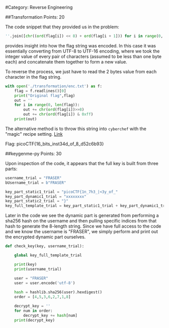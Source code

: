 #Category: Reverse Engineering

##Transformation
Points: 20

The code snippet that they provided us in the problem: 
````py
''.join([chr((ord(flag[i]) << 8) + ord(flag[i + 1])) for i in range(0, len(flag), 2)])
````
provides insight into how the flag string was encoded. In this case it was essentially converting from UTF-8 to UTF-16 encoding, where we took the integer value of every pair of characters (assumed to be less than one byte each) and concatenate them together to form a new value.

To reverse the process, we just have to read the 2 bytes value from each character in the flag string.

```py
with open('./transformation/enc.txt') as f:
    flag = f.readlines()[0]
    print("Original flag",flag)
    out = ''
    for i in range(0, len(flag)):
        out += chr(ord(flag[i])>>8)
        out += chr(ord(flag[i]) & 0xff)
    print(out)
```
The alternative method is to throw this string into `cyberchef` with the "magic" recipe setting. [Link](https://gchq.github.io/CyberChef#recipe=Magic(5,true,true,''&input=54Gp5o2v5I2U5Jm744S25b2i5qW0542f5qWu542044y05pGf5r2m5by45b2k45Sy5oy25oi54429))

Flag: picoCTF{16_bits_inst34d_of_8_d52c6b93}


##keygenme-py
Points: 30

Upon inspection of the code, it appears that the full key is built from three parts:

```py
username_trial = "FRASER"
bUsername_trial = b"FRASER"

key_part_static1_trial = "picoCTF{1n_7h3_|<3y_of_"
key_part_dynamic1_trial = "xxxxxxxx"
key_part_static2_trial = "}"
key_full_template_trial = key_part_static1_trial + key_part_dynamic1_trial + key_part_static2_trial
```

Later in the code we see the dynamic part is generated from performing a sha256 hash on the username and then pulling specific indices from that hash to generate the 8-length string. Since we have full access to the code and we know the username is "FRASER", we simply perform and print out the encrypted dynamic part ourselves.

```py
def check_key(key, username_trial):

    global key_full_template_trial

    print(key)
    print(username_trial)

    user = "FRASER"
    user = user.encode('utf-8')
    
    hash = hashlib.sha256(user).hexdigest()
    order = [4,5,3,6,2,7,1,8]

    decrypt_key = ''
    for num in order:
        decrypt_key += hash[num]
    print(decrypt_key)

```